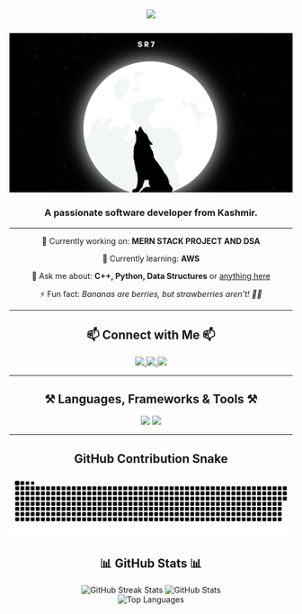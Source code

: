 <h1 align="center">
    <img src="https://readme-typing-svg.herokuapp.com/?font=Righteous&size=35&center=true&vCenter=true&width=500&height=70&duration=2000&lines=Hi+There!+👋;+I'm+Sahil+Rashid!;" />
</h1>

<div align="center">
    <img src="wolf.png" alt="Sahil Rashid" width="800"/>
</div>

<h3 align="center">A passionate software developer from Kashmir.</h3>

---

<div align="center">
    <p>🔭 Currently working on: <strong>MERN STACK PROJECT AND DSA</strong></p>
    <p>🌱 Currently learning: <strong>AWS</strong></p>
    <p>💬 Ask me about: <strong>C++, Python, Data Structures</strong> or <a href="https://github.com/sahilrashid10/sahilrashid10/issues">anything here</a></p>
    <p>⚡ Fun fact: <em>Bananas are berries, but strawberries aren't! 🍌🍓</em></p>
</div>

---

<h2 align="center">📫 Connect with Me 📫</h2>
<div align="center"> 
    <a href="mailto:srashid_be22@thapar.edu">
        <img src="https://img.shields.io/badge/Gmail-333333?style=for-the-badge&logo=gmail&logoColor=red"/>
    </a>
    <a href="https://linkedin.com/in/sahil-rashid-211304323/" target="_blank">
        <img src="https://img.shields.io/badge/LinkedIn-0077B5?style=for-the-badge&logo=linkedin&logoColor=white"/>
    </a>
    <a href="https://sahilrashid10.github.io" target="_blank">
        <img src="https://img.shields.io/badge/Portfolio-FF5722?style=for-the-badge&logo=todoist&logoColor=white"/>
    </a>
</div>

---

<h2 align="center">⚒️ Languages, Frameworks & Tools ⚒️</h2>
<div align="center">
    <img src="https://skillicons.dev/icons?i=react,bootstrap,mui,html,css,vscode,github,figma,tailwind,git,r"/>
    <img src="https://skillicons.dev/icons?i=nodejs,python,javascript,typescript,express,firebase,mongodb,c,java,nextjs,mysql,flask"/>
</div>

---
<h2 align="center">GitHub Contribution Snake </h2>
<div align="center">
    <img src="https://github.com/sahilrashid10/sahilrashid10/blob/output/github-snake-dark.svg" alt="Snake Animation"/>
</div>

<h2 align="center">📊 GitHub Stats 📊</h2>
<div align="center">
    <img width=390 src="https://github-readme-streak-stats-salesp07.vercel.app/?user=sahilrashid10&count_private=true&theme=react&border_radius=10" alt="GitHub Streak Stats"/>
    <img width=390 src="https://github-readme-stats-salesp07.vercel.app/api?username=sahilrashid10&count_private=true&show_icons=true&theme=react&rank_icon=github&border_radius=10" alt="GitHub Stats"/>
    <br/>
    <img width=325 src="https://github-readme-stats-salesp07.vercel.app/api/top-langs/?username=sahilrashid10&hide=HTML&langs_count=8&layout=compact&theme=react&border_radius=10&size_weight=0.5&count_weight=0.5&exclude_repo=github-readme-stats" alt="Top Languages"/>
</div>
<div align="center>
    <img src="https://visitor-badge.laobi.icu/badge?page_id=sahilrashid10.sahilrashid10" alt="Profile Views"/>
    <br/>
</div>

